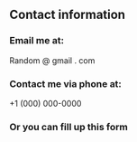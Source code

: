 ## Contact information

### Email me at: 

Random @ gmail . com

### Contact me via phone at:

+1 (000) 000-0000

### Or you can fill up this form